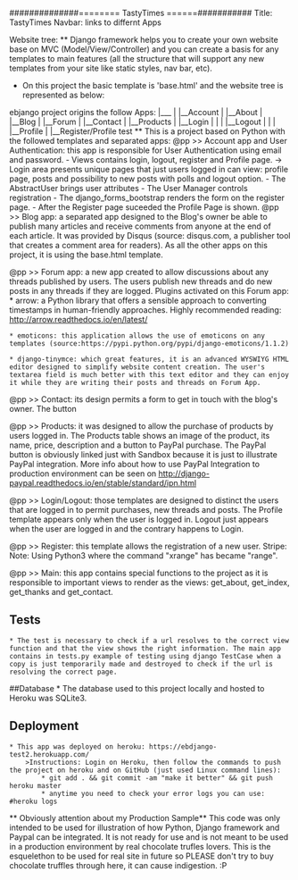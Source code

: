 ##############======== TastyTimes ======###########
Title: TastyTimes
Navbar: links to differnt Apps

Website tree:
   ** Django framework helps you to create your own website base on MVC (Model/View/Controller) and you can create a basis for any templates to main features (all the structure that will support any new templates from your site like static styles, nav bar, etc).
   * On this project the basic template is 'base.html' and the website tree is represented as below:

ebjango project origins the follow Apps:
   	  |___
   	      |
	   	  |__Account
	   	  |
	   	  |__About
	   	  |
	   	  |__Blog
	   	  |
	   	  |__Forum
	   	  |
	   	  |__Contact
	   	  |
	   	  |__Products
	   	  |
	   	  |__Login
	   	  |		|
	   	  |		|__Logout
	   	  |		|
	   	  |		|__Profile
	   	  |
	   	  |__Register/Profile
test
** This is a project based on Python with the followed templates and separated apps:
@pp >> Account app and User Authentication: this app is responsible for User Authentication using email and password.
	- Views contains login, logout, register and Profile page.
		-> Login area presents unique pages that just users logged in can view: profile page, posts and possibility to new posts with polls and logout option.
	- The AbstractUser brings user attributes
	- The User Manager controls registration
	- The django_forms_bootstrap renders the form on the register page. 
	- After the Register page suceeded the Profile Page is shown.
@pp >> Blog app: a separated app designed to the Blog's owner be able to publish many articles and receive comments from anyone at the end of each article. It was provided by Disqus (source: disqus.com, a publisher tool that creates a comment area for readers).
As all the other apps on this project, it is using the base.html template. 

@pp >> Forum app: a new app created to allow discussions about any threads published by users. The users publish new threads and do new posts in any threads if they are logged.
Plugins activated on this Forum app:
    * arrow: a Python library that offers a sensible approach to converting timestamps in human-friendly approaches. Highly recommended reading: http://arrow.readthedocs.io/en/latest/

    * emoticons: this application allows the use of emoticons on any templates (source:https://pypi.python.org/pypi/django-emoticons/1.1.2)

    * django-tinymce: which great features, it is an advanced WYSWIYG HTML editor designed to simplify website content creation. The user's textarea field is much better with this text editor and they can enjoy it while they are writing their posts and threads on Forum App.

@pp >> Contact: its design permits a form to get in touch with the blog's owner. The button 

@pp >> Products: it was designed to allow the purchase of products by users logged in. The Products table shows an image of the product, its name, price, description and a button to PayPal purchase.
The PayPal button is obviously linked just with Sandbox because it is just to illustrate PayPal integration. More info about how to use PayPal Integration to production environment can be seen on http://django-paypal.readthedocs.io/en/stable/standard/ipn.html

@pp >> Login/Logout: those templates are designed to distinct the users that are logged in to permit purchases, new threads and posts. The Profile template appears only when the user is logged in. Logout just appears when the user are logged in and the contrary happens to Login.

@pp >> Register: this template allows the registration of a new user. Stripe: 
Note: Using Python3 where the command "xrange" has became "range".

@pp >> Main: this app contains special functions to the project as it is responsible to important views to render as the views: get_about, get_index, get_thanks and get_contact.

## Tests ##
	* The test is necessary to check if a url resolves to the correct view function and that the view shows the right information. The main app contains in tests.py example of testing using django TestCase when a copy is just temporarily made and destroyed to check if the url is resolving the correct page.

##Database
	* The database used to this project locally and hosted to Heroku was SQLite3.

## Deployment ##
	* This app was deployed on heroku: https://ebdjango-test2.herokuapp.com/
		>Instructions: Login on Heroku, then follow the commands to push the project on heroku and on GitHub (just used Linux command lines):
			* git add . && git commit -am "make it better" && git push heroku master
			* anytime you need to check your error logs you can use: #heroku logs

** Obviously attention about my Production Sample**
This code was only intended to be used for illustration of how Python, Django framework and Paypal can be integrated. It is not ready for use and is not meant to be used in a production environment by real chocolate trufles lovers. This is the esquelethon to be used for real site in future so PLEASE don't try to buy chocolate truffles through here, it can cause indigestion. :P
